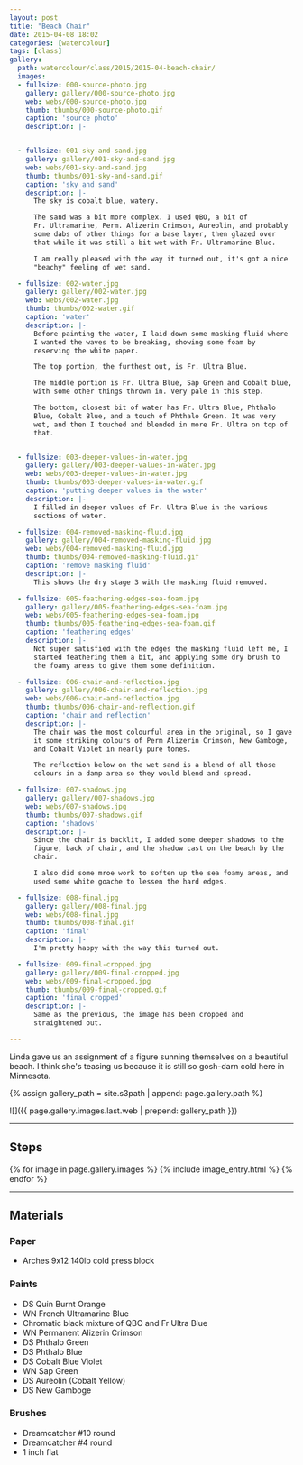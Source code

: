 ```yaml
---
layout: post
title: "Beach Chair"
date: 2015-04-08 18:02
categories: [watercolour]
tags: [class]
gallery:
  path: watercolour/class/2015/2015-04-beach-chair/
  images:
  - fullsize: 000-source-photo.jpg
    gallery: gallery/000-source-photo.jpg
    web: webs/000-source-photo.jpg
    thumb: thumbs/000-source-photo.gif
    caption: 'source photo'
    description: |-


  - fullsize: 001-sky-and-sand.jpg
    gallery: gallery/001-sky-and-sand.jpg
    web: webs/001-sky-and-sand.jpg
    thumb: thumbs/001-sky-and-sand.gif
    caption: 'sky and sand'
    description: |-
      The sky is cobalt blue, watery.

      The sand was a bit more complex. I used QBO, a bit of
      Fr. Ultramarine, Perm. Alizerin Crimson, Aureolin, and probably
      some dabs of other things for a base layer, then glazed over
      that while it was still a bit wet with Fr. Ultramarine Blue.

      I am really pleased with the way it turned out, it's got a nice
      "beachy" feeling of wet sand.

  - fullsize: 002-water.jpg
    gallery: gallery/002-water.jpg
    web: webs/002-water.jpg
    thumb: thumbs/002-water.gif
    caption: 'water'
    description: |-
      Before painting the water, I laid down some masking fluid where
      I wanted the waves to be breaking, showing some foam by
      reserving the white paper.

      The top portion, the furthest out, is Fr. Ultra Blue.

      The middle portion is Fr. Ultra Blue, Sap Green and Cobalt blue,
      with some other things thrown in. Very pale in this step.

      The bottom, closest bit of water has Fr. Ultra Blue, Phthalo
      Blue, Cobalt Blue, and a touch of Phthalo Green. It was very
      wet, and then I touched and blended in more Fr. Ultra on top of
      that.


  - fullsize: 003-deeper-values-in-water.jpg
    gallery: gallery/003-deeper-values-in-water.jpg
    web: webs/003-deeper-values-in-water.jpg
    thumb: thumbs/003-deeper-values-in-water.gif
    caption: 'putting deeper values in the water'
    description: |-
      I filled in deeper values of Fr. Ultra Blue in the various
      sections of water.

  - fullsize: 004-removed-masking-fluid.jpg
    gallery: gallery/004-removed-masking-fluid.jpg
    web: webs/004-removed-masking-fluid.jpg
    thumb: thumbs/004-removed-masking-fluid.gif
    caption: 'remove masking fluid'
    description: |-
      This shows the dry stage 3 with the masking fluid removed.

  - fullsize: 005-feathering-edges-sea-foam.jpg
    gallery: gallery/005-feathering-edges-sea-foam.jpg
    web: webs/005-feathering-edges-sea-foam.jpg
    thumb: thumbs/005-feathering-edges-sea-foam.gif
    caption: 'feathering edges'
    description: |-
      Not super satisfied with the edges the masking fluid left me, I
      started feathering them a bit, and applying some dry brush to
      the foamy areas to give them some definition.

  - fullsize: 006-chair-and-reflection.jpg
    gallery: gallery/006-chair-and-reflection.jpg
    web: webs/006-chair-and-reflection.jpg
    thumb: thumbs/006-chair-and-reflection.gif
    caption: 'chair and reflection'
    description: |-
      The chair was the most colourful area in the original, so I gave
      it some striking colours of Perm Alizerin Crimson, New Gamboge,
      and Cobalt Violet in nearly pure tones.

      The reflection below on the wet sand is a blend of all those
      colours in a damp area so they would blend and spread.

  - fullsize: 007-shadows.jpg
    gallery: gallery/007-shadows.jpg
    web: webs/007-shadows.jpg
    thumb: thumbs/007-shadows.gif
    caption: 'shadows'
    description: |-
      Since the chair is backlit, I added some deeper shadows to the
      figure, back of chair, and the shadow cast on the beach by the
      chair.

      I also did some mroe work to soften up the sea foamy areas, and
      used some white goache to lessen the hard edges.

  - fullsize: 008-final.jpg
    gallery: gallery/008-final.jpg
    web: webs/008-final.jpg
    thumb: thumbs/008-final.gif
    caption: 'final'
    description: |-
      I'm pretty happy with the way this turned out.

  - fullsize: 009-final-cropped.jpg
    gallery: gallery/009-final-cropped.jpg
    web: webs/009-final-cropped.jpg
    thumb: thumbs/009-final-cropped.gif
    caption: 'final cropped'
    description: |-
      Same as the previous, the image has been cropped and
      straightened out.

---
```


Linda gave us an assignment of a figure sunning themselves on a
beautiful beach. I think she's teasing us because it is still so
gosh-darn cold here in Minnesota.

{% assign gallery_path = site.s3path | append: page.gallery.path %}

![]({{ page.gallery.images.last.web | prepend: gallery_path }})

*******

## Steps

{% for image in page.gallery.images %}
{% include image_entry.html %}
{% endfor %}


*******

## Materials

### Paper

* Arches 9x12 140lb cold press block

### Paints

* DS Quin Burnt Orange
* WN French Ultramarine Blue
* Chromatic black mixture of QBO and Fr Ultra Blue
* WN Permanent Alizerin Crimson
* DS Phthalo Green
* DS Phthalo Blue
* DS Cobalt Blue Violet
* WN Sap Green
* DS Aureolin (Cobalt Yellow)
* DS New Gamboge

### Brushes

* Dreamcatcher #10 round
* Dreamcatcher #4 round
* 1 inch flat
